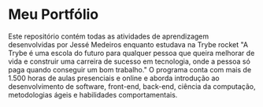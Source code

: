 # Meu Portfólio
Este repositório contém todas as atividades de aprendizagem desenvolvidas por Jessé Medeiros enquanto estudava na Trybe rocket  "A Trybe é uma escola do futuro para qualquer pessoa que queira melhorar de vida e construir uma carreira de sucesso em tecnologia, onde a pessoa só paga quando conseguir um bom trabalho."  O programa conta com mais de 1.500 horas de aulas presenciais e online e aborda introdução ao desenvolvimento de software, front-end, back-end, ciência da computação, metodologias ágeis e habilidades comportamentais.
